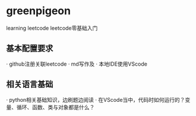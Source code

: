 # greenpigeon
learning leetcode
leetcode零基础入门
## 基本配置要求
  · github注册关联leetcode
  · md写作及
  · 本地IDE使用VScode

## 相关语言基础
  · python相关基础知识，边刷题边阅读
  · 在VScode当中，代码时如何运行的？变量、循环、函数、类与对象都是什么？
